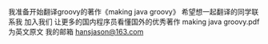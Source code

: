我准备开始翻译groovy的著作《making java groovy》
希望想一起翻译的同学联系我 加入我们 
让更多的国内程序员看懂国外的优秀著作
making java groovy.pdf  为英文原文
我的邮箱  hansjason@163.com